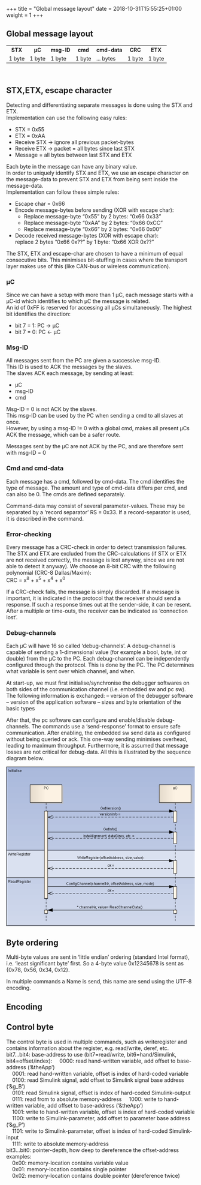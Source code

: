 +++
title = "Global message layout"
date = 2018-10-31T15:55:25+01:00
weight = 1
+++
## Global message layout
<table class="table table-bordered">
    <tr>
        <th>STX</th>
        <th>µC</th>
		<th>msg-ID</th>
		<th>cmd</th>
		<th>cmd-data</th>
		<th>CRC</th>
		<th>ETX</th>
    </tr>
    <tr>
      <td>1 byte </td>
	  <td>1 byte </td>
      <td>1 byte </td>
	  <td>1 byte </td>
      <td>... bytes </td>
      <td>1 byte </td>
      <td>1 byte </td>
    </tr>
</table>​

## STX,ETX, escape character

Detecting and differentiating separate messages is done using the STX and ETX.  
Implementation can use the following easy rules:
*	STX = 0x55
* ETX = 0xAA
*	Receive STX -> ignore all previous packet-bytes
* Receive ETX -> packet = all bytes since last STX
* Message = all bytes between last STX and ETX

Each byte in the message can have any binary value.  
In order to uniquely identify STX and ETX, we use an escape character on the message-data to prevent STX and ETX from being sent inside the message-data.  
Implementation can follow these simple rules:
*	Escape char = 0x66
*	Encode message-bytes before sending (XOR with escape char):
    * Replace message-byte “0x55” by 2 bytes: “0x66 0x33”
    * Replace message-byte “0xAA” by 2 bytes: “0x66 0xCC”
    * Replace message-byte “0x66” by 2 bytes: “0x66 0x00”
*	Decode received message-bytes (XOR with escape char):  
    replace 2 bytes “0x66 0x??” by 1 byte: “0x66 XOR 0x??”

The STX, ETX and escape-char are chosen to have a minimum of equal consecutive bits. This minimises bit-stuffing in cases where the transport layer makes use of this (like CAN-bus or wireless communication).

### µC

Since we can have a setup with more than 1 µC, each message starts with a µC-id which identifies to which µC the message is related.  
An id of 0xFF is reserved for accessing all µCs simultaneously. The highest bit identifies the direction:
*	bit 7 = 1: PC -> µC
*	bit 7 = 0: PC <- µC

### Msg-ID
All messages sent from the PC are given a successive msg-ID.  
This ID is used to ACK the messages by the slaves.  
The slaves ACK each message, by sending at least:
*	µC
*	msg-ID
*	cmd

Msg-ID = 0 is not ACK by the slaves.  
This msg-ID can be used by the PC when sending a cmd to all slaves at once.  
However, by using a msg-ID != 0 with a global cmd, makes all present µCs ACK the message, which can be a safer route.

Messages sent by the µC are not ACK by the PC, and are therefore sent with msg-ID = 0

### Cmd and cmd-data
Each message has a cmd, followed by cmd-data. The cmd identifies the type of message. The amount and type of cmd-data differs per cmd, and can also be 0. 
The cmds are defined separately.

Command-data may consist of several parameter-values. These may be separated by a ‘record separator’ RS = 0x33. If a record-separator is used, it is described in the command.

### Error-checking
Every message has a CRC-check in order to detect transmission failures. The STX and ETX are excluded from the CRC-calculations (if STX or ETX are not received correctly, the message is lost anyway, since we are not able to detect it anyway). 
We choose an 8-bit CRC with the following polynomial (CRC-8 Dallas/Maxim):  
	 CRC = x<sup>8</sup> + x<sup>5</sup> + x<sup>4</sup> + x<sup>0</sup>

If a CRC-check fails, the message is simply discarded. If a message is important, it is indicated in the protocol that the receiver should send a response. If such a response times out at the sender-side, it can be resent. After a multiple or time-outs, the receiver can be indicated as ‘connection lost’.

### Debug-channels
Each µC will have 16 so called ‘debug-channels’. A debug-channel is capable of sending a 1-dimensional value (for example a bool, byte, int or double) from the µC to the PC. Each debug-channel can be independently configured through the protocol. This is done by the PC. The PC determines what variable is sent over which channel, and when.

At start-up, we must first initialise/synchronise the debugger softwares on both sides of the communication channel (i.e. embedded sw and pc sw). The following information is exchanged:
–	version of the debugger software
–	version of the application software
–	sizes and byte orientation of the basic types

After that, the pc software can configure and enable/disable debug-channels. The commands use a ‘send-response’ format to ensure safe communication. After enabling, the embedded sw send data as configured without being queried or ack. This one-way sending minimises overhead, leading to maximum throughput. Furthermore, it is assumed that message losses are not critical for debug-data. All this is illustrated by the sequence diagram below.

![Sequence Diagram](/SequenceDiagram.png)

## Byte ordering
Multi-byte values are sent in ‘little endian’ ordering (standard Intel format), i.e. ‘least significant byte’ first. So a 4-byte value 0x12345678 is sent as {0x78, 0x56, 0x34, 0x12}.

In multiple commands a Name is send, this name are send using the UTF-8 encoding.
## Encoding

## Control byte
The control byte is used in multiple commands, such as writeregister and contains information about the register, e.g. read/write, deref, etc.  
bit7…bit4: base-address to use (bit7=read/write, bit6=hand/Simulink, bit4=offset/index):
&nbsp;&nbsp;&nbsp;&nbsp;0000: read hand-written variable, add offset to base-address (‘&theApp’)  
&nbsp;&nbsp;&nbsp;&nbsp;0001: read hand-written variable, offset is index of hard-coded variable  
&nbsp;&nbsp;&nbsp;&nbsp;0100: read Simulink signal, add offset to Simulink signal base address (‘&g_B’)  
&nbsp;&nbsp;&nbsp;&nbsp;0101: read Simulink signal, offset is index of hard-coded Simulink-output
&nbsp;&nbsp;&nbsp;&nbsp;0111: read from to absolute memory-address
&nbsp;&nbsp;&nbsp;&nbsp;1000: write to hand-written variable, add offset to base-address (‘&theApp’)  
&nbsp;&nbsp;&nbsp;&nbsp;1001: write to hand-written variable, offset is index of hard-coded variable  
&nbsp;&nbsp;&nbsp;&nbsp;1100: write to Simulink-parameter, add offset to parameter base address (‘&g_P’)  
&nbsp;&nbsp;&nbsp;&nbsp;1101: write to Simulink-parameter, offset is index of hard-coded Simulink-input  
&nbsp;&nbsp;&nbsp;&nbsp;1111: write to absolute memory-address  
bit3…bit0: pointer-depth, how deep to dereference the offset-address examples:  
&nbsp;&nbsp;&nbsp;&nbsp;0x00: memory-location contains variable value  
&nbsp;&nbsp;&nbsp;&nbsp;0x01: memory-location contains single pointer  
&nbsp;&nbsp;&nbsp;&nbsp;0x02: memory-location contains double pointer (dereference twice)  